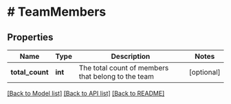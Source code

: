 # # TeamMembers

## Properties

Name | Type | Description | Notes
------------ | ------------- | ------------- | -------------
**total_count** | **int** | The total count of members that belong to the team | [optional]

[[Back to Model list]](../../README.md#models) [[Back to API list]](../../README.md#endpoints) [[Back to README]](../../README.md)
